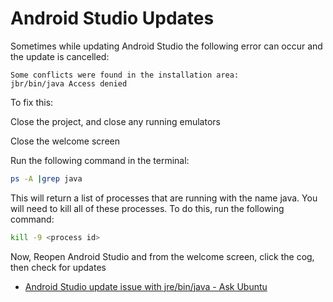 # Android Studio Updates
Sometimes while updating Android Studio the following error can occur and the update is cancelled:

```
Some conflicts were found in the installation area:
jbr/bin/java Access denied
```

To fix this:

Close the project, and close any running emulators

Close the welcome screen

Run the following command in the terminal:

```bash
ps -A |grep java
```

This will return a list of processes that are running with the name java. You will need to kill all of these processes. To do this, run the following command:

```bash
kill -9 <process id>
```
Now, Reopen Android Studio and from the welcome screen, click the cog, then check for updates


- [Android Studio update issue with jre/bin/java - Ask Ubuntu](https://askubuntu.com/questions/1083125/android-studio-update-issue-with-jre-bin-java)